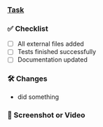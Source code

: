 ### [Task](https://dashboard/task-id) ##

### ✅ Checklist ##
- [ ] All external files added
- [ ] Tests finished successfully
- [ ] Documentation updated

### 🛠️ Changes ##

- did something

### 📱 Screenshot or Video ##

